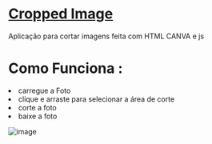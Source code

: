 #  <a href="https://abstracted-rice.surge.sh/">Cropped Image </a>

Aplicação para cortar imagens feita com HTML CANVA e js

# Como Funciona :

<li>carregue a Foto</li>

<li>clique e arraste para selecionar a área de corte</li>

<li>corte a foto</li>

<li>baixe a foto</li>

![image](https://user-images.githubusercontent.com/81257067/138517440-26c7223b-dfb7-4e7c-b6cb-1b0fe10ad67a.png)
